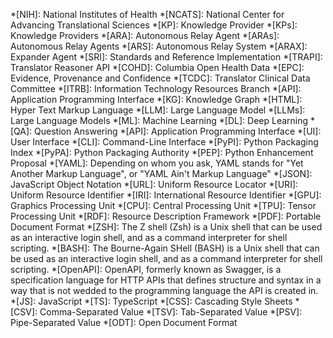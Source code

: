 *[NIH]: National Institutes of Health
*[NCATS]: National Center for Advancing Translational Sciences
*[KP]: Knowledge Provider
*[KPs]: Knowledge Providers
*[ARA]: Autonomous Relay Agent
*[ARAs]: Autonomous Relay Agents
*[ARS]: Autonomous Relay System
*[ARAX]: Expander Agent
*[SRI]: Standards and Reference Implementation
*[TRAPI]: Translator Reasoner API
*[COHD]: Columbia Open Health Data
*[EPC]: Evidence, Provenance and Confidence
*[TCDC]: Translator Clinical Data Committee
*[ITRB]: Information Technology Resources Branch
*[API]: Application Programming Interface
*[KG]: Knowledge Graph
*[HTML]: Hyper Text Markup Language
*[LLM]: Large Language Model
*[LLMs]: Large Language Models
*[ML]: Machine Learning
*[DL]: Deep Learning
*[QA]: Question Answering
*[API]: Application Programming Interface
*[UI]: User Interface
*[CLI]: Command-Line Interface
*[PyPI]: Python Packaging Index
*[PyPA]: Python Packaging Authority
*[PEP]: Python Enhancement Proposal
*[YAML]: Depending on whom you ask, YAML stands for "Yet Another Markup Language", or "YAML Ain't Markup Language"
*[JSON]: JavaScript Object Notation
*[URL]: Uniform Resource Locator
*[URI]: Uniform Resource Identifier
*[IRI]: International Resource Identifier
*[GPU]: Graphics Processing Unit
*[CPU]: Central Processing Unit
*[TPU]: Tensor Processing Unit
*[RDF]: Resource Description Framework
*[PDF]: Portable Document Format
*[ZSH]: The Z shell (Zsh) is a Unix shell that can be used as an interactive login shell, and as a command interpreter for shell scripting.
*[BASH]: The Bourne-Again SHell (BASH) is a Unix shell that can be used as an interactive login shell, and as a command interpreter for shell scripting.
*[OpenAPI]: OpenAPI, formerly known as Swagger, is a specification language for HTTP APIs that defines structure and syntax in a way that is not wedded to the programming language the API is created in.
*[JS]: JavaScript
*[TS]: TypeScript
*[CSS]: Cascading Style Sheets
*[CSV]: Comma-Separated Value
*[TSV]: Tab-Separated Value
*[PSV]: Pipe-Separated Value
*[ODT]: Open Document Format
